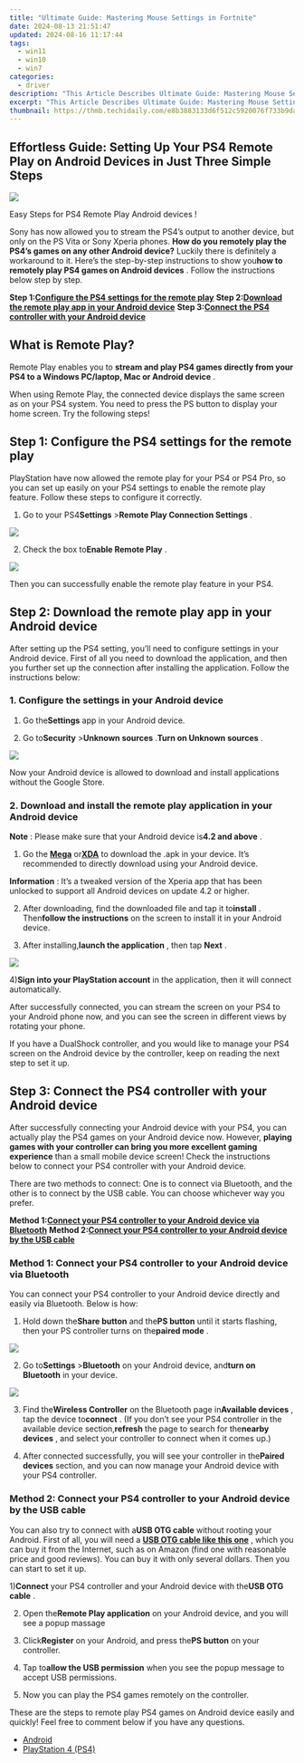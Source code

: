 ```yaml
---
title: "Ultimate Guide: Mastering Mouse Settings in Fortnite"
date: 2024-08-13 21:51:47
updated: 2024-08-16 11:17:44
tags:
  - win11
  - win10
  - win7
categories:
  - driver
description: "This Article Describes Ultimate Guide: Mastering Mouse Settings in Fortnite"
excerpt: "This Article Describes Ultimate Guide: Mastering Mouse Settings in Fortnite"
thumbnail: https://thmb.techidaily.com/e8b3883133d6f512c5920076f733b9da53c8a6ea2a98528d0cbb835531035bed.jpg
---
```


## Effortless Guide: Setting Up Your PS4 Remote Play on Android Devices in Just Three Simple Steps

![](https://images.drivereasy.com/wp-content/uploads/2018/01/TIM??20180116152117.png)

Easy Steps for PS4 Remote Play Android devices !

 Sony has now allowed you to stream the PS4’s output to another device, but only on the PS Vita or Sony Xperia phones. **How do you remotely play the PS4’s games on any other Android device?** Luckily there is definitely a workaround to it. Here’s the step-by-step instructions to show you**how to remotely play PS4 games on Android devices** . Follow the instructions below step by step.

 **Step 1:[Configure the PS4 settings for the remote play](https://tools.techidaily.com/drivereasy/download/)**
 **Step 2:[Download the remote play app in your Android device](https://tools.techidaily.com/drivereasy/download/)**
 **Step 3:[Connect the PS4 controller with your Android device](https://tools.techidaily.com/drivereasy/download/)**

## **What is Remote Play?**

 Remote Play enables you to **stream and play PS4 games directly from your PS4 to a Windows PC/laptop, Mac or Android device** .

 When using Remote Play, the connected device displays the same screen as on your PS4 system. You need to press the PS button to display your home screen. Try the following steps!

## **Step 1: Configure the PS4 settings for the remote play**

 PlayStation have now allowed the remote play for your PS4 or PS4 Pro, so you can set up easily on your PS4 settings to enable the remote play feature. Follow these steps to configure it correctly.

 1) Go to your PS4**Settings** \>**Remote Play Connection Settings** .

![](https://images.drivereasy.com/wp-content/uploads/2018/01/img_5a5d9991ede53.jpg)

 2) Check the box to**Enable Remote Play** .

![](https://images.drivereasy.com/wp-content/uploads/2018/01/img_5a5d99baced20.jpg)

Then you can successfully enable the remote play feature in your PS4.

## **Step 2: Download the remote play app in your Android device**

 After setting up the PS4 setting, you’ll need to configure settings in your Android device. First of all you need to download the application, and then you further set up the connection after installing the application. Follow the instructions below:

### 1\. Configure the settings in your Android device

 1) Go the**Settings** app in your Android device.

 2) Go to**Security** \>**Unknown sources** .**Turn on Unknown sources** .

![](https://images.drivereasy.com/wp-content/uploads/2018/01/img_5a5d6be6294fc.jpg)

 Now your Android device is allowed to download and install applications without the Google Store.

### 2\. Download and install the remote play application in your Android device

**Note** : Please make sure that your Android device is**4.2 and above** .

 1) Go the **[Mega](https://mega.nz/#!3JQGgCyQ!r866HI4PkoNKPK5jNhrFKzwSbkl8M%5FmeGPIQjVtVPI0)**  or[**XDA**](https://forum.xda-developers.com/android/apps-games/ps4-remote-play-android-thread-t3068225) to download the .apk in your device. It’s recommended to directly download using your Android device.

**Information** : It’s a tweaked version of the Xperia app that has been unlocked to support all Android devices on update 4.2 or higher.

 2) After downloading, find the downloaded file and tap it to**install** . Then**follow the instructions** on the screen to install it in your Android device.

 3) After installing,**launch the application** , then tap **Next** .

![](https://images.drivereasy.com/wp-content/uploads/2018/01/img_5a5d6a5c0e1b0.jpg)

 4)**Sign into your PlayStation account** in the application, then it will connect automatically.

 After successfully connected, you can stream the screen on your PS4 to your Android phone now, and you can see the screen in different views by rotating your phone.

 If you have a DualShock controller, and you would like to manage your PS4 screen on the Android device by the controller, keep on reading the next step to set it up.

## **Step 3: Connect the PS4 controller with your Android device**

 After successfully connecting your Android device with your PS4, you can actually play the PS4 games on your Android device now. However, **playing games with your controller can bring you more excellent gaming experience** than a small mobile device screen! Check the instructions below to connect your PS4 controller with your Android device.

 There are two methods to connect: One is to connect via Bluetooth, and the other is to connect by the USB cable. You can choose whichever way you prefer.

 **Method 1:[Connect your PS4 controller to your Android device via Bluetooth](https://tools.techidaily.com/drivereasy/download/)**
 **Method 2:[Connect your PS4 controller to your Android device by the USB cable](https://tools.techidaily.com/drivereasy/download/)**

### Method 1: Connect your PS4 controller to your Android device via Bluetooth

 You can connect your PS4 controller to your Android device directly and easily via Bluetooth. Below is how:

 1) Hold down the**Share button** and the**PS button** until it starts flashing, then your PS controller turns on the**paired mode** .

![](https://images.drivereasy.com/wp-content/uploads/2018/01/img_5a4f4bd79face.jpg)

 2) Go to**Settings** \>**Bluetooth** on your Android device, and**turn on Bluetooth** in your device.

![](https://images.drivereasy.com/wp-content/uploads/2018/01/img_5a5dae28187b1.jpg)

 3) Find the**Wireless Controller** on the Bluetooth page in**Available devices** , tap the device to**connect** . (If you don’t see your PS4 controller in the available device section,**refresh** the page to search for the**nearby devices** , and select your controller to connect when it comes up.)

 4) After connected successfully, you will see your controller in the**Paired devices** section, and you can now manage your Android device with your PS4 controller.

### Method 2: Connect your PS4 controller to your Android device by the USB cable

 You can also try to connect with a**USB OTG cable** without rooting your Android. First of all, you will need a **[USB OTG cable like this one](https://www.amazon.com/UGREEN-Adapter-Samsung-Controller-Android/dp/B00N9S9Z0G/?tag=easeware-lillianlai-20)**  , which you can buy it from the Internet, such as on Amazon (find one with reasonable price and good reviews). You can buy it with only several dollars. Then you can start to set it up.

 1)**Connect** your PS4 controller and your Android device with the**USB OTG cable** .

 2) Open the**Remote Play application** on your Android device, and you will see a popup massage

 3) Click**Register** on your Android, and press the**PS button** on your controller.

 4) Tap to**allow the USB permission** when you see the popup message to accept USB permissions.

 5) Now you can play the PS4 games remotely on the controller.

 These are the steps to remote play PS4 games on Android device easily and quickly! Feel free to comment below if you have any questions.

* [Android](https://tools.techidaily.com/drivereasy/download/)
* [PlayStation 4 (PS4)](https://www.drivereasy.com/tag-search/?tagId=180)

<ins class="adsbygoogle"
     style="display:block"
     data-ad-format="autorelaxed"
     data-ad-client="ca-pub-7571918770474297"
     data-ad-slot="1223367746"></ins>



<ins class="adsbygoogle"
     style="display:block"
     data-ad-client="ca-pub-7571918770474297"
     data-ad-slot="8358498916"
     data-ad-format="auto"
     data-full-width-responsive="true"></ins>
